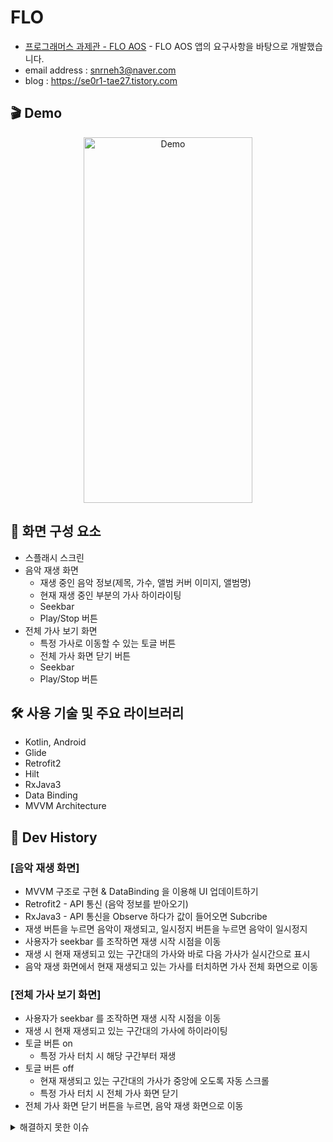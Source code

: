 # FLO
- [프로그래머스 과제관 - FLO AOS](https://school.programmers.co.kr/skill_check_assignments/3) - FLO AOS 앱의 요구사항을 바탕으로 개발했습니다.
- email address : snrneh3@naver.com 
- blog : https://se0r1-tae27.tistory.com

## 🎬 Demo
<p align="center" dir="auto">
  <img src="https://user-images.githubusercontent.com/32188154/183321555-f6ef31bb-844d-4c59-bf49-31660a629a47.gif" width="270px" height="585px" title="Demo" alt="Demo"></img>
</p>

## 👀 화면 구성 요소
- 스플래시 스크린
- 음악 재생 화면
    - 재생 중인 음악 정보(제목, 가수, 앨범 커버 이미지, 앨범명)
    - 현재 재생 중인 부분의 가사 하이라이팅
    - Seekbar
    - Play/Stop 버튼
- 전체 가사 보기 화면
    - 특정 가사로 이동할 수 있는 토글 버튼
    - 전체 가사 화면 닫기 버튼
    - Seekbar
    - Play/Stop 버튼

## 🛠 사용 기술 및 주요 라이브러리

- Kotlin, Android
- Glide
- Retrofit2
- Hilt
- RxJava3
- Data Binding
- MVVM Architecture

## 👣 Dev History
### [음악 재생 화면]
- MVVM 구조로 구현 & DataBinding 을 이용해 UI 업데이트하기
- Retrofit2 - API 통신 (음악 정보를 받아오기)
- RxJava3 - API 통신을 Observe 하다가 값이 들어오면 Subcribe
- 재생 버튼을 누르면 음악이 재생되고, 일시정지 버튼을 누르면 음악이 일시정지
- 사용자가 seekbar 를 조작하면 재생 시작 시점을 이동
- 재생 시 현재 재생되고 있는 구간대의 가사와 바로 다음 가사가 실시간으로 표시
- 음악 재생 화면에서 현재 재생되고 있는 가사를 터치하면 가사 전체 화면으로 이동

### [전체 가사 보기 화면]
- 사용자가 seekbar 를 조작하면 재생 시작 시점을 이동
- 재생 시 현재 재생되고 있는 구간대의 가사에 하이라이팅
- 토글 버튼 on
  - 특정 가사 터치 시 해당 구간부터 재생
- 토글 버튼 off
  - 현재 재생되고 있는 구간대의 가사가 중앙에 오도록 자동 스크롤
  - 특정 가사 터치 시 전체 가사 화면 닫기
- 전체 가사 화면 닫기 버튼을 누르면, 음악 재생 화면으로 이동

<details>
<summary>해결하지 못한 이슈</summary>
<ul dir="auto">
<li>전체 가사 보기 화면에서 현재 재생되고 있는 구간대의 가사가 중앙에 오도록 자동 스크롤을 할 때 화면이 깜빡거리는 현상</li>
</ul>
</details>
